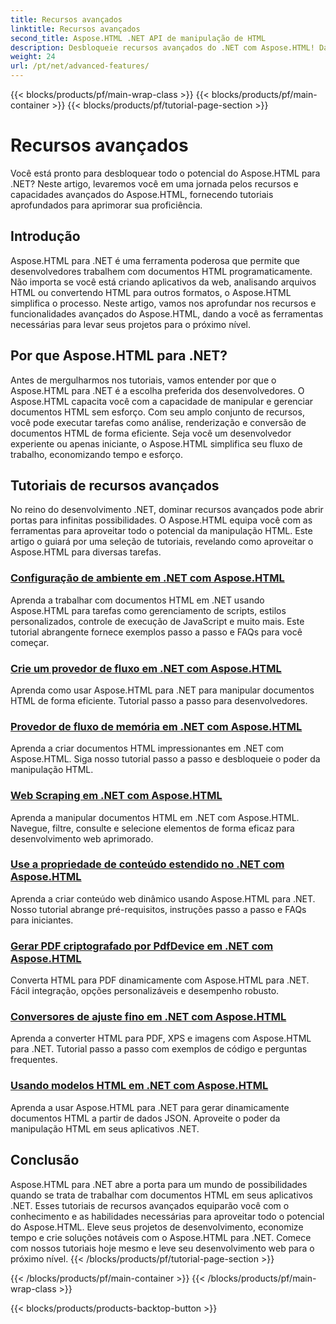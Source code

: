 ```yaml
---
title: Recursos avançados
linktitle: Recursos avançados
second_title: Aspose.HTML .NET API de manipulação de HTML
description: Desbloqueie recursos avançados do .NET com Aspose.HTML! Da configuração do ambiente ao web scraping, explore tutoriais abrangentes para desenvolvimento web poderoso.
weight: 24
url: /pt/net/advanced-features/
---
```


{{< blocks/products/pf/main-wrap-class >}}
{{< blocks/products/pf/main-container >}}
{{< blocks/products/pf/tutorial-page-section >}}

# Recursos avançados


Você está pronto para desbloquear todo o potencial do Aspose.HTML para .NET? Neste artigo, levaremos você em uma jornada pelos recursos e capacidades avançados do Aspose.HTML, fornecendo tutoriais aprofundados para aprimorar sua proficiência.

## Introdução

Aspose.HTML para .NET é uma ferramenta poderosa que permite que desenvolvedores trabalhem com documentos HTML programaticamente. Não importa se você está criando aplicativos da web, analisando arquivos HTML ou convertendo HTML para outros formatos, o Aspose.HTML simplifica o processo. Neste artigo, vamos nos aprofundar nos recursos e funcionalidades avançados do Aspose.HTML, dando a você as ferramentas necessárias para levar seus projetos para o próximo nível.

## Por que Aspose.HTML para .NET?

Antes de mergulharmos nos tutoriais, vamos entender por que o Aspose.HTML para .NET é a escolha preferida dos desenvolvedores. O Aspose.HTML capacita você com a capacidade de manipular e gerenciar documentos HTML sem esforço. Com seu amplo conjunto de recursos, você pode executar tarefas como análise, renderização e conversão de documentos HTML de forma eficiente. Seja você um desenvolvedor experiente ou apenas iniciante, o Aspose.HTML simplifica seu fluxo de trabalho, economizando tempo e esforço.

## Tutoriais de recursos avançados
No reino do desenvolvimento .NET, dominar recursos avançados pode abrir portas para infinitas possibilidades. O Aspose.HTML equipa você com as ferramentas para aproveitar todo o potencial da manipulação HTML. Este artigo o guiará por uma seleção de tutoriais, revelando como aproveitar o Aspose.HTML para diversas tarefas.
### [Configuração de ambiente em .NET com Aspose.HTML](./environment-configuration/)
Aprenda a trabalhar com documentos HTML em .NET usando Aspose.HTML para tarefas como gerenciamento de scripts, estilos personalizados, controle de execução de JavaScript e muito mais. Este tutorial abrangente fornece exemplos passo a passo e FAQs para você começar.
### [Crie um provedor de fluxo em .NET com Aspose.HTML](./create-stream-provider/)
Aprenda como usar Aspose.HTML para .NET para manipular documentos HTML de forma eficiente. Tutorial passo a passo para desenvolvedores.
### [Provedor de fluxo de memória em .NET com Aspose.HTML](./memory-stream-provider/)
Aprenda a criar documentos HTML impressionantes em .NET com Aspose.HTML. Siga nosso tutorial passo a passo e desbloqueie o poder da manipulação HTML.
### [Web Scraping em .NET com Aspose.HTML](./web-scraping/)
Aprenda a manipular documentos HTML em .NET com Aspose.HTML. Navegue, filtre, consulte e selecione elementos de forma eficaz para desenvolvimento web aprimorado.
### [Use a propriedade de conteúdo estendido no .NET com Aspose.HTML](./use-extended-content-property/)
Aprenda a criar conteúdo web dinâmico usando Aspose.HTML para .NET. Nosso tutorial abrange pré-requisitos, instruções passo a passo e FAQs para iniciantes.
### [Gerar PDF criptografado por PdfDevice em .NET com Aspose.HTML](./generate-encrypted-pdf-by-pdfdevice/)
Converta HTML para PDF dinamicamente com Aspose.HTML para .NET. Fácil integração, opções personalizáveis e desempenho robusto.
### [Conversores de ajuste fino em .NET com Aspose.HTML](./fine-tuning-converters/)
Aprenda a converter HTML para PDF, XPS e imagens com Aspose.HTML para .NET. Tutorial passo a passo com exemplos de código e perguntas frequentes.
### [Usando modelos HTML em .NET com Aspose.HTML](./using-html-templates/)
Aprenda a usar Aspose.HTML para .NET para gerar dinamicamente documentos HTML a partir de dados JSON. Aproveite o poder da manipulação HTML em seus aplicativos .NET.


## Conclusão

Aspose.HTML para .NET abre a porta para um mundo de possibilidades quando se trata de trabalhar com documentos HTML em seus aplicativos .NET. Esses tutoriais de recursos avançados equiparão você com o conhecimento e as habilidades necessárias para aproveitar todo o potencial do Aspose.HTML. Eleve seus projetos de desenvolvimento, economize tempo e crie soluções notáveis com o Aspose.HTML para .NET. Comece com nossos tutoriais hoje mesmo e leve seu desenvolvimento web para o próximo nível.
{{< /blocks/products/pf/tutorial-page-section >}}

{{< /blocks/products/pf/main-container >}}
{{< /blocks/products/pf/main-wrap-class >}}

{{< blocks/products/products-backtop-button >}}

